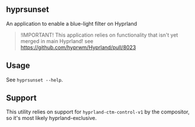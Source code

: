 ## hyprsunset
An application to enable a blue-light filter on Hyprland

> !IMPORTANT!
> This application relies on functionality that isn't yet merged in main Hyprland! 
> see https://github.com/hyprwm/Hyprland/pull/8023

## Usage

See `hyprsunset --help`.

## Support

This utility relies on support for `hyprland-ctm-control-v1` by the compositor, so
it's most likely hyprland-exclusive.
